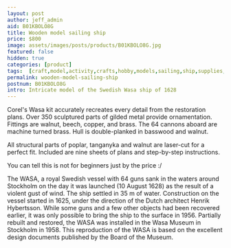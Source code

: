 ```yaml
---
layout: post
author: jeff_admin
aid: B01KBOLO8G
title: Wooden model sailing ship
price: $800
image: assets/images/posts/products/B01KBOLO8G.jpg
featured: false
hidden: true
categories: [product]
tags:  [craft,model,activity,crafts,hobby,models,sailing,ship,supplies,wooden]
permalink: wooden-model-sailing-ship
postnum: B01KBOLO8G
intro: Intricate model of the Swedish Wasa ship of 1628
---
```

Corel's Wasa kit accurately recreates every detail from the restoration plans. Over 350 sculptured parts of gilded metal provide ornamentation. Fittings are walnut, beech, copper, and brass. The 64 cannons aboard are machine turned brass. Hull is double-planked in basswood and walnut.

All structural parts of poplar, tanganyka and walnut are laser-cut for a perfect fit. Included are nine sheets of plans and step-by-step instructions.

You can tell this is not for beginners just by the price :/

The WASA, a royal Swedish vessel with 64 guns sank in the waters around Stockholm on the day it was launched (10 August 1628) as the result of a violent gust of wind. The ship settled in 35 m of water. Construction on the vessel started in 1625, under the direction of the Dutch architect Henrik Hybertsson. While some guns and a few other objects had been recovered earlier, it was only possible to bring the ship to the surface in 1956. Partially rebuilt and restored, the WASA was installed in the Wasa Museum in Stockholm in 1958. This reproduction of the WASA is based on the excellent design documents published by the Board of the Museum.</P>
